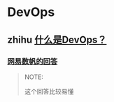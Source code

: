 # DevOps

## zhihu [什么是DevOps？](https://www.zhihu.com/question/58702398)



### [网易数帆的回答](https://www.zhihu.com/question/58702398/answer/235777073) 

> NOTE: 
>
> 这个回答比较易懂